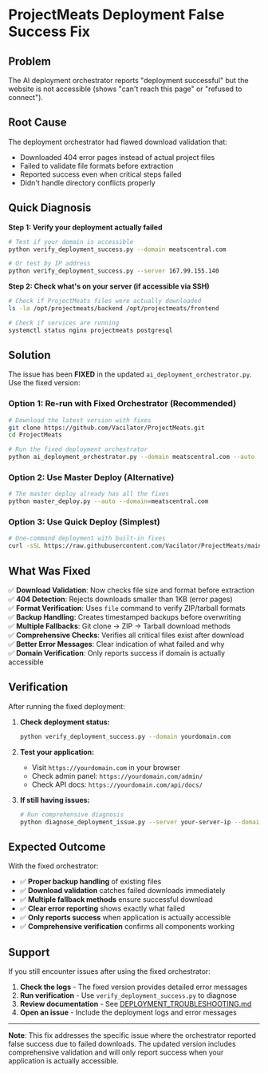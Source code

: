 # ProjectMeats Deployment False Success Fix

## Problem
The AI deployment orchestrator reports "deployment successful" but the website is not accessible (shows "can't reach this page" or "refused to connect").

## Root Cause
The deployment orchestrator had flawed download validation that:
- Downloaded 404 error pages instead of actual project files
- Failed to validate file formats before extraction
- Reported success even when critical steps failed
- Didn't handle directory conflicts properly

## Quick Diagnosis

**Step 1: Verify your deployment actually failed**
```bash
# Test if your domain is accessible
python verify_deployment_success.py --domain meatscentral.com

# Or test by IP address
python verify_deployment_success.py --server 167.99.155.140
```

**Step 2: Check what's on your server (if accessible via SSH)**
```bash
# Check if ProjectMeats files were actually downloaded
ls -la /opt/projectmeats/backend /opt/projectmeats/frontend

# Check if services are running
systemctl status nginx projectmeats postgresql
```

## Solution

The issue has been **FIXED** in the updated `ai_deployment_orchestrator.py`. Use the fixed version:

### Option 1: Re-run with Fixed Orchestrator (Recommended)
```bash
# Download the latest version with fixes
git clone https://github.com/Vacilator/ProjectMeats.git
cd ProjectMeats

# Run the fixed deployment orchestrator
python ai_deployment_orchestrator.py --domain meatscentral.com --auto
```

### Option 2: Use Master Deploy (Alternative)
```bash
# The master deploy already has all the fixes
python master_deploy.py --auto --domain=meatscentral.com
```

### Option 3: Use Quick Deploy (Simplest)
```bash
# One-command deployment with built-in fixes
curl -sSL https://raw.githubusercontent.com/Vacilator/ProjectMeats/main/one_click_deploy.sh | sudo bash
```

## What Was Fixed

✅ **Download Validation**: Now checks file size and format before extraction  
✅ **404 Detection**: Rejects downloads smaller than 1KB (error pages)  
✅ **Format Verification**: Uses `file` command to verify ZIP/tarball formats  
✅ **Backup Handling**: Creates timestamped backups before overwriting  
✅ **Multiple Fallbacks**: Git clone → ZIP → Tarball download methods  
✅ **Comprehensive Checks**: Verifies all critical files exist after download  
✅ **Better Error Messages**: Clear indication of what failed and why  
✅ **Domain Verification**: Only reports success if domain is actually accessible  

## Verification

After running the fixed deployment:

1. **Check deployment status:**
   ```bash
   python verify_deployment_success.py --domain yourdomain.com
   ```

2. **Test your application:**
   - Visit `https://yourdomain.com` in your browser
   - Check admin panel: `https://yourdomain.com/admin/`
   - Check API docs: `https://yourdomain.com/api/docs/`

3. **If still having issues:**
   ```bash
   # Run comprehensive diagnosis
   python diagnose_deployment_issue.py --server your-server-ip --domain your-domain.com
   ```

## Expected Outcome

With the fixed orchestrator:
- ✅ **Proper backup handling** of existing files
- ✅ **Download validation** catches failed downloads immediately  
- ✅ **Multiple fallback methods** ensure successful download
- ✅ **Clear error reporting** shows exactly what failed
- ✅ **Only reports success** when application is actually accessible
- ✅ **Comprehensive verification** confirms all components working

## Support

If you still encounter issues after using the fixed orchestrator:

1. **Check the logs** - The fixed version provides detailed error messages
2. **Run verification** - Use `verify_deployment_success.py` to diagnose
3. **Review documentation** - See [DEPLOYMENT_TROUBLESHOOTING.md](DEPLOYMENT_TROUBLESHOOTING.md)
4. **Open an issue** - Include the deployment logs and error messages

---

**Note**: This fix addresses the specific issue where the orchestrator reported false success due to failed downloads. The updated version includes comprehensive validation and will only report success when your application is actually accessible.
